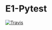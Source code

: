 # E1-Pytest

[![Travis][build-badge]][build]

[build-badge]: https://img.shields.io/travis/alenapliusnina/E1-Pytest/master.png?style=flat-square

[build]: https://travis-ci.org/AlenaPliusnina/E1-Pytest
